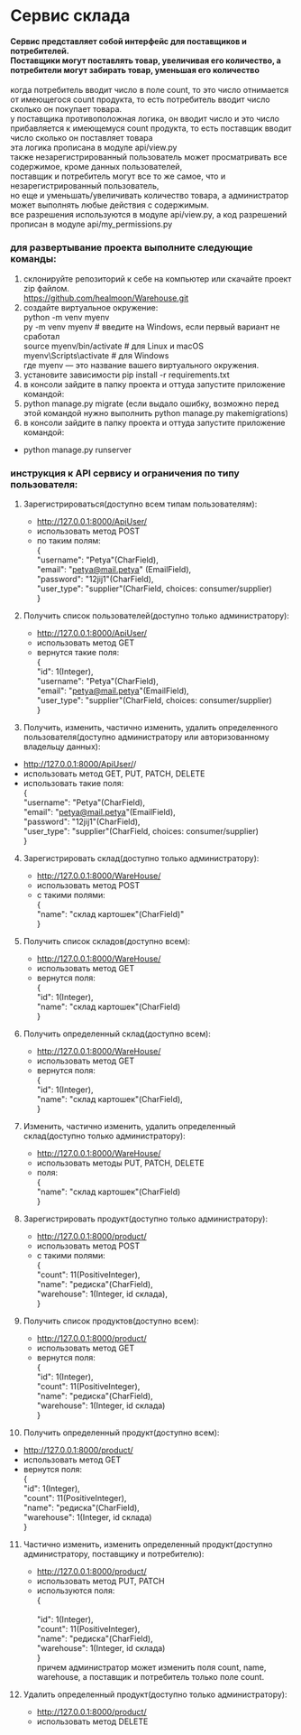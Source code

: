 # Сервис склада

#### Сервис представляет собой интерфейс для поставщиков и потребителей.<br/>Поставщики могут поставлять товар, увеличивая его количество, а потребители могут забирать товар, уменьшая его количество<br/>
когда потребитель вводит число в поле count, то это число отнимается от имеющегося count продукта, то есть потребитель вводит число сколько он покупает товара.<br/>
у поставщика противоположная логика, он вводит число и это число прибавляется к имеющемуся count продукта, то есть поставщик вводит число сколько он поставляет товара<br/>
эта логика прописана в модуле api/view.py<br/>
также незарегистрированный пользователь может просматривать все содержимое, кроме данных пользователей, <br/>
поставщик и потребитель могут все то же самое, что и незарегистрированный пользователь,<br/>
но еще и уменьшать/увеличивать количество товара, а администратор может выполнять любые действия с содержимым.<br/>
все разрешения используются в модуле api/view.py, а код разрешений прописан в модуле api/my_permissions.py

### для развертывание проекта выполните следующие команды:
1. склонируйте репозиторий к себе на компьютер или скачайте проект zip файлом.<br/>
   https://github.com/healmoon/Warehouse.git
2. создайте виртуальное окружение:<br/>
   python -m venv myenv<br/>
   py -m venv myenv   # введите на Windows, если первый вариант не сработал<br/>
   source myenv/bin/activate  # для Linux и macOS<br/>
   myenv\Scripts\activate     # для Windows<br/>
   где myenv — это название вашего виртуального окружения.<br/>
3. установите зависимости pip install -r requirements.txt
4. в консоли зайдите в папку проекта и оттуда запустите приложение командой:<br/>
5. python manage.py migrate (если выдало ошибку, возможно перед этой командой нужно выполнить python manage.py makemigrations) 
6. в консоли зайдите в папку проекта и оттуда запустите приложение командой:<br/>
- python manage.py runserver 

### инструкция к API сервису и ограничения по типу пользователя:
1. Зарегистрироваться(доступно всем типам пользователям):<br/>
   - http://127.0.0.1:8000/ApiUser/
   - использовать метод POST
   - по таким полям:<br/>
    {<br/>
      "username": "Petya"(CharField),<br/>
      "email": "petya@mail.petya" (EmailField),<br/>
      "password": "12jij1"(CharField),<br/>
      "user_type": "supplier"(CharField, choices: consumer/supplier)<br/>
    }<br/>
2. Получить список пользователей(доступно только администратору):<br/>
   - http://127.0.0.1:8000/ApiUser/
   - использовать метод GET
   - вернутся такие поля:<br/>
   {<br/>
      "id": 1(Integer),<br/>
      "username": "Petya"(CharField),<br/>
      "email": "petya@mail.petya"(EmailField),<br/>
      "user_type": "supplier"(CharField, choices: consumer/supplier)<br/>
   }<br/>

3. Получить, изменить, частично изменить, удалить определенного пользователя(доступно администратору или авторизованному владельцу данных):<br/>
- http://127.0.0.1:8000/ApiUser/<id>/
- использовать метод GET, PUT, PATCH, DELETE
- использовать такие поля:<br/>
   {<br/>
        "username": "Petya"(CharField),<br/>
        "email": "petya@mail.petya"(EmailField),<br/>
        "password": "12jij1"(CharField),<br/>
        "user_type": "supplier"(CharField, choices: consumer/supplier)<br/>
   }<br/>

4. Зарегистрировать склад(доступно только администратору):
   - http://127.0.0.1:8000/WareHouse/
   - использовать метод POST
   - с такими полями:<br/>
   {<br/>
       "name": "склад картошек"(CharField)"<br/>
   }<br/>

5. Получить список складов(доступно всем):
   - http://127.0.0.1:8000/WareHouse/
   - использовать метод GET
   - вернутся поля:<br/>
   {<br/>
       "id": 1(Integer),<br/>
       "name": "склад картошек"(CharField)<br/>
   }<br/>

6. Получить определенный склад(доступно всем):
   - http://127.0.0.1:8000/WareHouse/<id>
   - использовать метод GET
   - вернутся поля:<br/>
   {<br/>
       "id": 1(Integer),<br/>
       "name": "склад картошек"(CharField),<br/>
   }<br/>

7. Изменить, частично изменить, удалить определенный склад(доступно только администратору):
   - http://127.0.0.1:8000/WareHouse/<id>
   - использовать методы PUT, PATCH, DELETE
   - поля:<br/>
   {<br/>
         "name": "склад картошек"(CharField)<br/>
   }<br/>

8. Зарегистрировать продукт(доступно только администратору):
   - http://127.0.0.1:8000/product/
   - использовать метод POST
   - с такими полями:<br/>
   {<br/>
       "count": 11(PositiveInteger),<br/>
       "name": "редиска"(CharField),<br/>
       "warehouse": 1(Integer, id склада),<br/>
   }<br/>

9. Получить список продуктов(доступно всем):
   - http://127.0.0.1:8000/product/
   - использовать метод GET
   - вернутся поля:<br/>
   {<br/>
        "id": 1(Integer),<br/>
        "count": 11(PositiveInteger),<br/>
        "name": "редиска"(CharField),<br/>
        "warehouse": 1(Integer, id склада)<br/>
   }<br/>

10. Получить определенный продукт(доступно всем):
   - http://127.0.0.1:8000/product/<id>
   - использовать метод GET
   - вернутся поля:<br/>
   {<br/>
        "id": 1(Integer),<br/>
        "count": 11(PositiveInteger),<br/>
        "name": "редиска"(CharField),<br/>
        "warehouse": 1(Integer, id склада)<br/>
   }<br/>

11. Частично изменить, изменить определенный продукт(доступно администратору, поставщику и потребителю):
    - http://127.0.0.1:8000/product/<id>
    - использовать метод PUT, PATCH
    - используются поля:<br/>
    {<br/>   
         "id": 1(Integer),<br/>
         "count": 11(PositiveInteger),<br/>
         "name": "редиска"(CharField),<br/>
         "warehouse": 1(Integer, id склада)<br/>
    }<br/>
    причем администратор может изменить поля count, name, warehouse, а поставщик и потребитель только поле count.

12. Удалить определенный продукт(доступно только администратору):
    - http://127.0.0.1:8000/product/<id>
    - использовать метод DELETE




   
